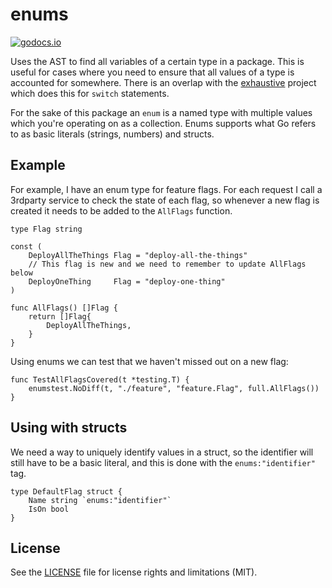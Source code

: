 enums
=====

[![godocs.io](http://godocs.io/github.com/gaqzi/enums?status.svg)](http://godocs.io/github.com/gaqzi/enums)

Uses the AST to find all variables of a certain type in a package. 
This is useful for cases where you need to ensure that all values 
of a type is accounted for somewhere. There is an overlap with the
[exhaustive] project which does this for `switch` statements.

[exhaustive]: https://github.com/nishanths/exhaustive

For the sake of this package an `enum` is a named type with multiple
values which you're operating on as a collection. Enums supports what Go 
refers to as basic literals (strings, numbers) and structs.

## Example

For example, I have an enum type for feature flags. For each request
I call a 3rdparty service to check the state of each flag, so whenever
a new flag is created it needs to be added to the `AllFlags` function.

```golang
type Flag string

const (
    DeployAllTheThings Flag = "deploy-all-the-things"
    // This flag is new and we need to remember to update AllFlags below
    DeployOneThing     Flag = "deploy-one-thing"
)

func AllFlags() []Flag {
    return []Flag{
        DeployAllTheThings,
    }
}
```

Using enums we can test that we haven't missed out on a new flag:

```golang
func TestAllFlagsCovered(t *testing.T) {
    enumstest.NoDiff(t, "./feature", "feature.Flag", full.AllFlags())
}
```

## Using with structs

We need a way to uniquely identify values in a struct, so the identifier 
will still have to be a basic literal, and this is done with the 
`enums:"identifier"` tag.

```golang
type DefaultFlag struct {
    Name string `enums:"identifier"`
    IsOn bool
}
```

## License

See the [LICENSE](LICENSE.txt) file for license rights and limitations (MIT).
